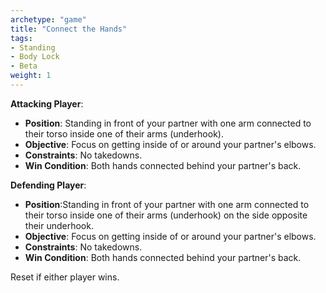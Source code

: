 ```yaml
---
archetype: "game"
title: "Connect the Hands"
tags: 
- Standing
- Body Lock
- Beta
weight: 1
---
```


**Attacking Player**:
  * **Position**: Standing in front of your partner with one arm connected to their torso inside one of their arms (underhook).
  * **Objective**: Focus on getting inside of or around your partner's elbows.
  * **Constraints**: No takedowns.
  * **Win Condition**: Both hands connected behind your partner's back.

**Defending Player**:
  * **Position**:Standing in front of your partner with one arm connected to their torso inside one of their arms (underhook) on the side opposite their underhook.
  * **Objective**: Focus on getting inside of or around your partner's elbows.
  * **Constraints**: No takedowns.
  * **Win Condition**: Both hands connected behind your partner's back.

  Reset if either player wins.
